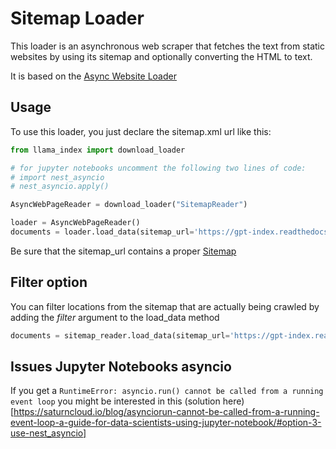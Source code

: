 # Sitemap Loader

This loader is an asynchronous web scraper that fetches the text from static websites by using its sitemap and optionally converting the HTML to text.

It is based on the [Async Website Loader](../async_web/README.md)

## Usage

To use this loader, you just declare the sitemap.xml url like this:

```python
from llama_index import download_loader

# for jupyter notebooks uncomment the following two lines of code:
# import nest_asyncio
# nest_asyncio.apply()

AsyncWebPageReader = download_loader("SitemapReader")

loader = AsyncWebPageReader()
documents = loader.load_data(sitemap_url='https://gpt-index.readthedocs.io/sitemap.xml')
```

Be sure that the sitemap_url contains a proper [Sitemap](https://www.sitemaps.org/protocol.html)

## Filter option

You can filter locations from the sitemap that are actually being crawled by adding the *filter* argument to the load_data method

```python
documents = sitemap_reader.load_data(sitemap_url='https://gpt-index.readthedocs.io/sitemap.xml', filter="https://gpt-index.readthedocs.io/en/latest/")
```

## Issues Jupyter Notebooks asyncio

If you get a `RuntimeError: asyncio.run() cannot be called from a running event loop` you might be interested in this (solution here)[https://saturncloud.io/blog/asynciorun-cannot-be-called-from-a-running-event-loop-a-guide-for-data-scientists-using-jupyter-notebook/#option-3-use-nest_asyncio]
